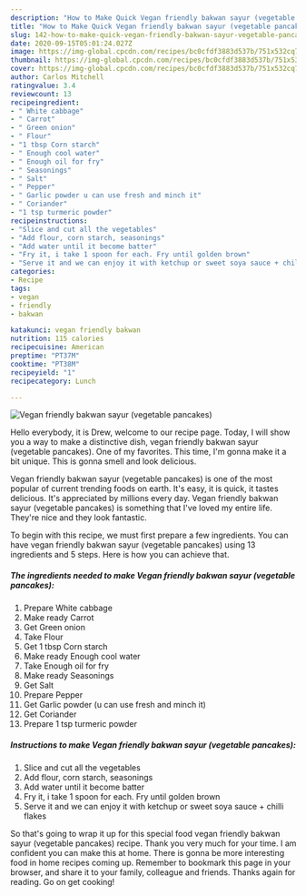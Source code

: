 ```yaml
---
description: "How to Make Quick Vegan friendly bakwan sayur (vegetable pancakes)"
title: "How to Make Quick Vegan friendly bakwan sayur (vegetable pancakes)"
slug: 142-how-to-make-quick-vegan-friendly-bakwan-sayur-vegetable-pancakes
date: 2020-09-15T05:01:24.027Z
image: https://img-global.cpcdn.com/recipes/bc0cfdf3883d537b/751x532cq70/vegan-friendly-bakwan-sayur-vegetable-pancakes-recipe-main-photo.jpg
thumbnail: https://img-global.cpcdn.com/recipes/bc0cfdf3883d537b/751x532cq70/vegan-friendly-bakwan-sayur-vegetable-pancakes-recipe-main-photo.jpg
cover: https://img-global.cpcdn.com/recipes/bc0cfdf3883d537b/751x532cq70/vegan-friendly-bakwan-sayur-vegetable-pancakes-recipe-main-photo.jpg
author: Carlos Mitchell
ratingvalue: 3.4
reviewcount: 13
recipeingredient:
- " White cabbage"
- " Carrot"
- " Green onion"
- " Flour"
- "1 tbsp Corn starch"
- " Enough cool water"
- " Enough oil for fry"
- " Seasonings"
- " Salt"
- " Pepper"
- " Garlic powder u can use fresh and minch it"
- " Coriander"
- "1 tsp turmeric powder"
recipeinstructions:
- "Slice and cut all the vegetables"
- "Add flour, corn starch, seasonings"
- "Add water until it become batter"
- "Fry it, i take 1 spoon for each. Fry until golden brown"
- "Serve it and we can enjoy it with ketchup or sweet soya sauce + chilli flakes"
categories:
- Recipe
tags:
- vegan
- friendly
- bakwan

katakunci: vegan friendly bakwan 
nutrition: 115 calories
recipecuisine: American
preptime: "PT37M"
cooktime: "PT38M"
recipeyield: "1"
recipecategory: Lunch

---
```



![Vegan friendly bakwan sayur (vegetable pancakes)](https://img-global.cpcdn.com/recipes/bc0cfdf3883d537b/751x532cq70/vegan-friendly-bakwan-sayur-vegetable-pancakes-recipe-main-photo.jpg)

Hello everybody, it is Drew, welcome to our recipe page. Today, I will show you a way to make a distinctive dish, vegan friendly bakwan sayur (vegetable pancakes). One of my favorites. This time, I'm gonna make it a bit unique. This is gonna smell and look delicious.



Vegan friendly bakwan sayur (vegetable pancakes) is one of the most popular of current trending foods on earth. It's easy, it is quick, it tastes delicious. It's appreciated by millions every day. Vegan friendly bakwan sayur (vegetable pancakes) is something that I've loved my entire life. They're nice and they look fantastic.


To begin with this recipe, we must first prepare a few ingredients. You can have vegan friendly bakwan sayur (vegetable pancakes) using 13 ingredients and 5 steps. Here is how you can achieve that.

<!--inarticleads1-->

##### The ingredients needed to make Vegan friendly bakwan sayur (vegetable pancakes):

1. Prepare  White cabbage
1. Make ready  Carrot
1. Get  Green onion
1. Take  Flour
1. Get 1 tbsp Corn starch
1. Make ready  Enough cool water
1. Take  Enough oil for fry
1. Make ready  Seasonings
1. Get  Salt
1. Prepare  Pepper
1. Get  Garlic powder (u can use fresh and minch it)
1. Get  Coriander
1. Prepare 1 tsp turmeric powder




<!--inarticleads2-->

##### Instructions to make Vegan friendly bakwan sayur (vegetable pancakes):

1. Slice and cut all the vegetables
1. Add flour, corn starch, seasonings
1. Add water until it become batter
1. Fry it, i take 1 spoon for each. Fry until golden brown
1. Serve it and we can enjoy it with ketchup or sweet soya sauce + chilli flakes




So that's going to wrap it up for this special food vegan friendly bakwan sayur (vegetable pancakes) recipe. Thank you very much for your time. I am confident you can make this at home. There is gonna be more interesting food in home recipes coming up. Remember to bookmark this page in your browser, and share it to your family, colleague and friends. Thanks again for reading. Go on get cooking!
